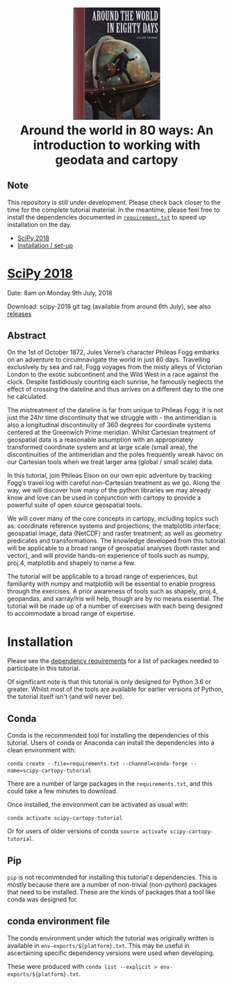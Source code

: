 <!-- markdownlint-disable -->
<h1 align="center" style="margin:1em">
  <a href="https://github.com/scitools/cartopy-tutorial">
    <img src="static/around_the_world.jpg" width="200"></a>
  <br />
  Around the world in 80 ways: An introduction to working with geodata and cartopy
</h1>

## Note

This repository is still under development. Please check back closer to the time for the complete
tutorial material.
In the meantime, please feel free to install the dependencies documented in
[``requirement.txt``](requirements.txt) to speed up installation on the day.

<!-- TOC -->

+ [SciPy 2018](#scipy-2018)
+ [Installation / set-up](#installation)

<!-- /TOC -->


# [SciPy 2018](https://scipy2018.scipy.org/ehome/index.php?eventid=299527&tabid=711308&cid=2229599&sessionid=21549174&sessionchoice=1&)

Date: 8am on Monday 9th July, 2018

Download: scipy-2018 git tag (available from around 6th July), see also
[releases](https://github.com/SciTools/cartopy-tutorial/releases/)

## Abstract

On the 1st of October 1872, Jules Verne’s character Phileas Fogg embarks on an adventure to circumnavigate the world in just 80 days. Travelling exclusively by sea and rail, Fogg voyages from the misty alleys of Victorian London to the exotic subcontinent and the Wild West in a race against the clock. Despite fastidiously counting each sunrise, he famously neglects the effect of crossing the dateline and thus arrives on a different day to the one he calculated.
 
The mistreatment of the dateline is far from unique to Phileas Fogg; it is not just the 24hr time discontinuity that we struggle with - the antimeridian is also a longitudinal discontinuity of 360 degrees for coordinate systems centered at the Greenwich Prime meridian. Whilst Cartesian treatment of geospatial data is a reasonable assumption with an appropriately transformed coordinate system and at large scale (small area), the discontinuities of the antimeridian and the poles frequently wreak havoc on our Cartesian tools when we treat larger area (global / small scale) data.
  
In this tutorial, join Phileas Elson on our own epic adventure by tracking Fogg’s travel log with careful non-Cartesian treatment as we go. Along the way, we will discover how many of the python libraries we may already know and love can be used in conjunction with cartopy to provide a powerful suite of open source geospatial tools.
   
We will cover many of the core concepts in cartopy, including topics such as: coordinate reference systems and projections; the matplotlib interface; geospatial image, data (NetCDF) and raster treatment; as well as geometry predicates and transformations. The knowledge developed from this tutorial will be applicable to a broad range of geospatial analyses (both raster and vector), and will provide hands-on experience of tools such as numpy, proj.4, matplotlib and shapely to name a few.
    
The tutorial will be applicable to a broad range of experiences, but familiarity with numpy and matplotlib will be essential to enable progress through the exercises. A prior awareness of tools such as shapely, proj.4, geopandas, and xarray/Iris will help, though are by no means essential. The tutorial will be made up of a number of exercises with each being designed to accommodate a broad range of expertise.


# Installation

Please see the [dependency requirements](requirements.txt) for a list of packages needed
to participate in this tutorial.

Of significant note is that this tutorial is only designed for Python 3.6 or greater.
Whilst most of the tools are available for earlier versions of Python, the tutorial
itself isn't (and will never be).

## Conda

Conda is the recommended tool for installing the dependencies of this tutorial.
Users of conda or Anaconda can install the dependencies into a clean environment with:

```
conda create --file=requirements.txt --channel=conda-forge --name=scipy-cartopy-tutorial
```

There are a number of large packages in the ``requirements.txt``, and this could take a
few minutes to download.

Once installed, the environment can be activated as usual with:

```
conda activate scipy-cartopy-tutorial
```

Or for users of older versions of conda ``source activate scipy-cartopy-tutorial``.


## Pip

``pip`` is not recommended for installing this tutorial's dependencies.
This is mostly because there are a number of non-trivial (non-python) packages
that need to be installed. These are the kinds of packages that a tool like conda
was designed for.

## conda environment file

The conda environment under which the tutorial was originally written is available
in ``env-exports/${platform}.txt``. This may be useful in ascertaining specific
dependency versions were used when developing.

These were produced with ``conda list --explicit > env-exports/${platform}.txt``.
